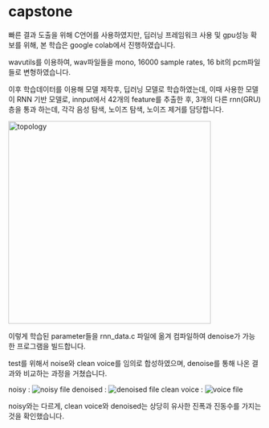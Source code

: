 # capstone
빠른 결과 도출을 위해 C언어를 사용하였지만, 딥러닝 프레임워크 사용 및 gpu성능 확보를 위해, 본 학습은 google colab에서 진행하였습니다.

wavutils를 이용하여, wav파일들을 mono, 16000 sample rates, 16 bit의 pcm파일들로 변형하였습니다.

이후 학습데이터를 이용해 모델 제작후, 딥러닝 모델로 학습하였는데, 이때 사용한 모델이 RNN 기반 모델로,
innput에서 42개의 feature를 추출한 후, 3개의 다른 rnn(GRU)층을 통과 하는데, 각각 음성 탐색, 노이즈 탐색, 노이즈 제거를 담당합니다.

<img width="403" alt="topology" src="https://user-images.githubusercontent.com/113290798/205588694-574e0bbd-ade0-4c9b-80c1-191790c4d50a.png">

이렇게 학습된 parameter들을 rnn_data.c 파일에 옮겨 컴파일하여 denoise가 가능한 프로그램을 빌드합니다.

test를 위해서 noise와 clean voice를 임의로 합성하였으며, denoise를 통해 나온 결과와 비교하는 과정을 거쳤습니다.

noisy : ![noisy file](https://user-images.githubusercontent.com/113290798/205589092-1bbebf1b-3db9-44f0-9ec2-2a3ee21e5f44.png)
denoised : ![denoised file](https://user-images.githubusercontent.com/113290798/205589039-059c4fc0-2b5a-43a0-a6e4-dd8a5bb8ebde.png)
clean voice : ![voice file](https://user-images.githubusercontent.com/113290798/205588971-b0d7db0d-3a62-48a2-93d3-df9052903487.png)

noisy와는 다르게, clean voice와 denoised는 상당히 유사한 진폭과 진동수를 가지는 것을 확인했습니다.
